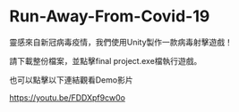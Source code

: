 # Run-Away-From-Covid-19
靈感來自新冠病毒疫情，我們使用Unity製作一款病毒射擊遊戲！

請下載整份檔案，並點擊final project.exe檔執行遊戲。

也可以點擊以下連結觀看Demo影片

https://youtu.be/FDDXpf9cw0o
